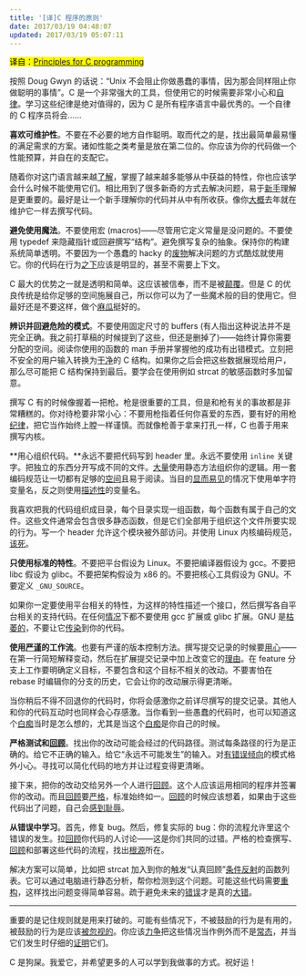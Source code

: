 ```yaml
---
title: '[译]C 程序的原则'
date: 2017/03/19 04:48:07
updated: 2017/03/19 05:07:11
---
```


<mark>译自：[Principles for C programming](https://drewdevault.com/2017/03/15/How-I-learned-to-stop-worrying-and-love-C.html)</mark>

按照 Doug Gwyn 的话说：“Unix 不会阻止你做愚蠢的事情，因为那会同样阻止你做聪明的事情”。C 是一个非常强大的工具，但使用它的时候需要非常小心和[自律][discipline]。学习这些纪律是绝对值得的，因为 C 是所有程序语言中最优秀的。一个自律的 C 程序员将会……

**喜欢可维护性**。不要在不必要的地方自作聪明。取而代之的是，找出最简单最易懂的满足需求的方案。诸如性能之类考量是放在第二位的。你应该为你的代码做一个性能预算，并自在的支配它。

随着你对这门语言越来越[了解][proficient]，掌握了越来越多能够从中获益的特性，你也应该学会什么时候不能使用它们。相比用到了很多新奇的方式去解决问题，易于[新手][novice]理解是更重要的。最好是让一个新手理解你的代码并从中有所收获。像你[大概][circa]去年就在维护它一样去撰写代码。

**避免使用魔法**。不要使用宏 (macros)——尽管用它定义常量是没问题的。不要使用 typedef 来隐藏指针或回避撰写“结构”。避免撰写复杂的抽象。保持你的构建系统简单透明。不要因为一个愚蠢的 hacky 的[废物][crap]解决问题的方式酷炫就使用它。你的代码在行为[之下][underlying]应该是明显的，甚至不需要上下文。

C 最大的优势之一就是透明和简单。这应该被信奉，而不是被[颠覆][subverted]。但是 C 的优良传统是给你足够的空间施展自己，所以你可以为了一些魔术般的目的使用它。但最好还是不要这样，做个[麻瓜][muggle]挺好的。

**辨识并回避危险的模式**。不要使用固定尺寸的 buffers (有人指出这种说法并不是完全正确。我之前打草稿的时候提到了这些，但还是删掉了)——始终计算你需要分配的空间。阅读你使用的函数的 man 手册并掌握他的成功有出错模式。立刻把不安全的用户输入转换为[干净][sanitized]的 C 结构。如果你之后会把这些数据展现给用户，那么尽可能把 C 结构保持到最后。要学会在使用例如 strcat 的敏感函数时多加留意。

撰写 C 有的时候像握着一把枪。枪是很重要的工具，但是和枪有关的事故都是非常糟糕的。你对待枪要非常小心：不要用枪指着任何你喜爱的东西，要有好的用枪[纪律][discipline]，把它当作始终上膛一样谨慎。而就像枪善于拿来打孔一样，C 也善于用来撰写内核。

**用心组织代码。**永远不要把代码写到 header 里。永远不要使用 `inline` 关键字。把独立的东西分开写成不同的文件。[大量][liberally]使用静态方法组织你的逻辑。用一套编码规范让一切都有足够的[空间][breathing-room]且易于阅读。当目的[显而易见][self-evident]的情况下使用单字符变量名，反之则使用[描述性][descriptive]的变量名。

我喜欢把我的代码组织成目录，每个目录实现一组函数，每个函数有属于自己的文件。这些文件通常会包含很多静态函数，但是它们全部用于组织这个文件所要实现的行为。写一个 header 允许这个模块被外部访问。并使用 Linux 内核编码规范，[该死][god-dammit]。

**只使用标准的特性**。不要把平台假设为 Linux。不要把编译器假设为 gcc。不要把 libc 假设为 glibc。不要把架构假设为 x86 的。不要把核心工具假设为 GNU。不要定义 `_GNU_SOURCE`。

如果你一定要使用平台相关的特性，为这样的特性描述一个接口，然后撰写各自平台相关的支持代码。在任何[情况][circumstances]下都不要使用 gcc 扩展或 glibc 扩展。GNU 是[枯萎的][blight]，不要让它[传染][infect]到你的代码。

**使用[严谨][disciplined]的工作流**。也要有严谨的版本控制方法。撰写提交记录的时候要[用心][thoughtful]——在第一行简短解释变动，然后在扩展提交记录中加上改变它的[理由][justification]。在 feature 分支上工作要明确定义目标，不要包含和这个目标不相关的改动。不要害怕在 rebase 时编辑你的分支的历史，它会让你的改动展示得更清晰。

当你稍后不得不回退你的代码时，你将会感激你之前详尽撰写的提交记录。其他人和你的代码互动时也同样会心存感激。当你看到一些愚蠢的代码时，也可以知道这个[白痴][bastard]当时是怎么想的，尤其是当这个[白痴][bastard]是你自己的时候。

**严格测试和[回顾][review]**。找出你的改动可能会经过的代码路径。测试每条路径的行为是正确的。给它不正确的输入。给它“永远不可能发生”的输入。对[有错误倾向][error-prone]的模式格外小心。寻找可以简化代码的地方并让过程变得更清晰。

接下来，把你的改动交给另外一个人进行[回顾][review]。这个人应该运用相同的程序并签署你的改动。而且[回顾][review]要[严格][discipline]，标准始终如一。[回顾][review]的时候应该想着，如果由于这些代码出了问题，自己会[感到耻辱][be-your-ass-on-the-line]。

**从错误中学习**。首先，修复 bug。然后，修复实际的 bug：你的流程允许里这个错误的发生。拉[回顾][reviewer]你代码的人讨论——这是你们共同的过错。严格的检查撰写、[回顾][review]和部署这些代码的流程，找出[根源][root-cause]所在。

解决方案可以简单，比如把 strcat 加入到你的触发“认真回顾”[条件反射][reflex]的函数列表。它可以通过电脑进行静态分析，帮你检测到这个问题。可能这些代码需要[重构][refactored]，这样找出问题变得简单容易。疏于避免未来的[错误][fuck-up]才是真的[大错][fuck-up]。

----

重要的是记住规则就是用来打破的。可能有些情况下，不被鼓励的行为是有用的，被鼓励的行为是应该[被忽视的][disregarded]。你应该[力争][strive]把这些情况当作例外而不是[常态][norm]，并当它们发生时仔细的[证明][justify]它们。

C 是狗屎。我爱它，并希望更多的人可以学到我做事的方式。祝好运！

[bastard]: http://dict.cn/bastard
[be-your-ass-on-the-line]: http://dict.cn/be%20your%20ass%20on%20the%20line
[blight]: http://dict.cn/blight
[breathing-room]: http://dict.cn/breathing%20room
[circa]: http://dict.cn/circa
[circumstances]: http://dict.cn/circumstances
[crap]: http://dict.cn/crap
[descriptive]: http://dict.cn/descriptive
[discipline]: http://dict.cn/discipline
[disciplined]: http://dict.cn/discipline
[disregarded]: http://dict.cn/disregarded
[error-prone]: http://dict.cn/error-prone
[fuck-up]: http://dict.cn/fuck-up
[god-dammit]: http://dict.cn/god%20dammit
[infect]: http://dict.cn/infect
[justification]: http://dict.cn/justification
[justify]: http://dict.cn/justify
[liberally]: http://dict.cn/liberally
[muggle]: http://dict.cn/muggle
[norm]: http://dict.cn/norm
[novice]: http://dict.cn/novice
[proficient]: http://dict.cn/proficient
[refactored]: http://dict.cn/refactored
[reflex]: http://dict.cn/reflex
[review]: http://dict.cn/review
[reviewer]: http://dict.cn/review
[root-cause]: http://dict.cn/root%20cause
[sanitized]: http://dict.cn/sanitized
[self-evident]: http://dict.cn/self-evident
[strive]: http://dict.cn/strive
[subverted]: http://dict.cn/subverted
[thoughtful]: http://dict.cn/thoughtful
[underlying]: http://dict.cn/underlying
